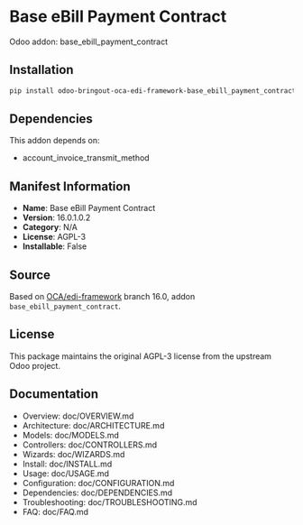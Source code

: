 # Base eBill Payment Contract

Odoo addon: base_ebill_payment_contract

## Installation

```bash
pip install odoo-bringout-oca-edi-framework-base_ebill_payment_contract
```

## Dependencies

This addon depends on:
- account_invoice_transmit_method

## Manifest Information

- **Name**: Base eBill Payment Contract
- **Version**: 16.0.1.0.2
- **Category**: N/A
- **License**: AGPL-3
- **Installable**: False

## Source

Based on [OCA/edi-framework](https://github.com/OCA/edi-framework) branch 16.0, addon `base_ebill_payment_contract`.

## License

This package maintains the original AGPL-3 license from the upstream Odoo project.

## Documentation

- Overview: doc/OVERVIEW.md
- Architecture: doc/ARCHITECTURE.md
- Models: doc/MODELS.md
- Controllers: doc/CONTROLLERS.md
- Wizards: doc/WIZARDS.md
- Install: doc/INSTALL.md
- Usage: doc/USAGE.md
- Configuration: doc/CONFIGURATION.md
- Dependencies: doc/DEPENDENCIES.md
- Troubleshooting: doc/TROUBLESHOOTING.md
- FAQ: doc/FAQ.md
